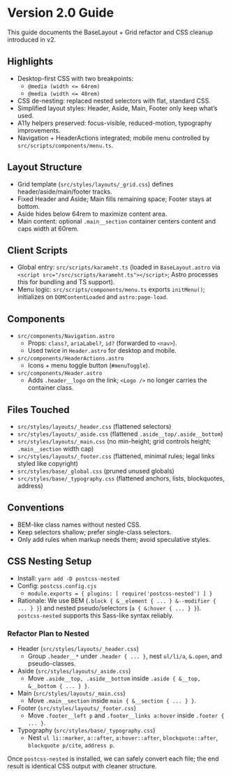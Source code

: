 # Version 2.0 Guide

This guide documents the BaseLayout + Grid refactor and CSS cleanup introduced in v2.

## Highlights

- Desktop-first CSS with two breakpoints:
  - `@media (width <= 64rem)`
  - `@media (width <= 48rem)`
- CSS de-nesting: replaced nested selectors with flat, standard CSS.
- Simplified layout styles: Header, Aside, Main, Footer only keep what’s used.
- A11y helpers preserved: focus-visible, reduced-motion, typography improvements.
- Navigation + HeaderActions integrated; mobile menu controlled by `src/scripts/components/menu.ts`.

## Layout Structure

- Grid template (`src/styles/layouts/_grid.css`) defines header/aside/main/footer tracks.
- Fixed Header and Aside; Main fills remaining space; Footer stays at bottom.
- Aside hides below 64rem to maximize content area.
- Main content: optional `.main__section` container centers content and caps width at 60rem.

## Client Scripts

- Global entry: `src/scripts/karameht.ts` (loaded in `BaseLayout.astro` via `<script src="/src/scripts/karameht.ts"></script>`; Astro processes this for bundling and TS support).
- Menu logic: `src/scripts/components/menu.ts` exports `initMenu()`; initializes on `DOMContentLoaded` and `astro:page-load`.

## Components

- `src/components/Navigation.astro`
  - Props: `class?`, `ariaLabel?`, `id?` (forwarded to `<nav>`).
  - Used twice in `Header.astro` for desktop and mobile.
- `src/components/HeaderActions.astro`
  - Icons + menu toggle button (`#menuToggle`).
- `src/components/Header.astro`
  - Adds `.header__logo` on the link; `<Logo />` no longer carries the container class.

## Files Touched

- `src/styles/layouts/_header.css` (flattened selectors)
- `src/styles/layouts/_aside.css` (flattened `.aside__top/.aside__bottom`)
- `src/styles/layouts/_main.css` (no min-height; grid controls height; `.main__section` width cap)
- `src/styles/layouts/_footer.css` (flattened, minimal rules; legal links styled like copyright)
- `src/styles/base/_global.css` (pruned unused globals)
- `src/styles/base/_typography.css` (flattened anchors, lists, blockquotes, address)

## Conventions

- BEM-like class names without nested CSS.
- Keep selectors shallow; prefer single-class selectors.
- Only add rules when markup needs them; avoid speculative styles.

## CSS Nesting Setup

- Install: `yarn add -D postcss-nested`
- Config: `postcss.config.cjs`
  - `module.exports = { plugins: [ require('postcss-nested') ] }`
- Rationale: We use BEM (`.block { &__element { ... } &--modifier { ... } }`) and nested pseudo/selectors (`a { &:hover { ... } }`). `postcss-nested` supports this Sass-like syntax reliably.

### Refactor Plan to Nested

- Header (`src/styles/layouts/_header.css`)
  - Group `.header__*` under `.header { ... }`, nest `ul/li/a`, `&.open`, and pseudo-classes.
- Aside (`src/styles/layouts/_aside.css`)
  - Move `.aside__top, .aside__bottom` inside `.aside { &__top, &__bottom { ... } }`.
- Main (`src/styles/layouts/_main.css`)
  - Move `.main__section` inside `main { &__section { ... } }`.
- Footer (`src/styles/layouts/_footer.css`)
  - Move `.footer__left p` and `.footer__links a:hover` inside `.footer { ... }`.
- Typography (`src/styles/base/_typography.css`)
  - Nest `ul li::marker`, `a::after`, `a:hover::after`, `blockquote::after`, `blockquote p/cite`, `address p`.

Once `postcss-nested` is installed, we can safely convert each file; the end result is identical CSS output with cleaner structure.
